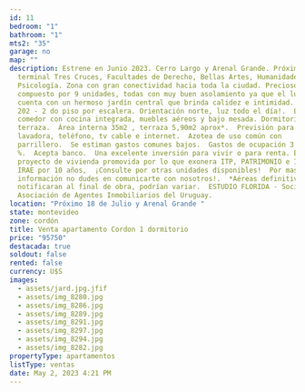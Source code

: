 ```yaml
---
id: 11
bedroom: "1"
bathroom: "1"
mts2: "35"
garage: no
map: ""
description: Estrene en Junio 2023. Cerro Largo y Arenal Grande. Próximo a
  terminal Tres Cruces, Facultades de Derecho, Bellas Artes, Humanidades y
  Psicología. Zona con gran conectividad hacia toda la ciudad. Precioso complejo
  compuesto por 9 unidades, todas con muy buen asolamiento ya que el lugar
  cuenta con un hermoso jardín central que brinda calidez e intimidad.  UNIDAD
  202 - 2 do piso por escalera. Orientación norte, luz todo el día!.  Living
  comedor con cocina integrada, muebles aéreos y bajo mesada. Dormitorio, baño y
  terraza.  Área interna 35m2 , terraza 5,90m2 aprox*.  Previsión para calefón,
  lavadora, teléfono, tv cable e internet.  Azotea de uso común con
  parrillero.  Se estiman gastos comunes bajos.  Gastos de ocupación 3
  %.  Acepta banco.  Una excelente inversión para vivir o para renta. Es un
  proyecto de vivienda promovida por lo que exonera ITP, PATRIMONIO e IRPF o
  IRAE por 10 años,  ¡Consulte por otras unidades disponibles!  Por mas
  información no dudes en comunicarte con nosotros!.  *Aéreas definitivas se
  notificaran al final de obra, podrían variar.  ESTUDIO FLORIDA - Socio ADIU -
  Asociación de Agentes Inmobiliarios del Uruguay.
location: "Próximo 18 de Julio y Arenal Grande "
state: montevideo
zone: cordón
title: Venta apartamento Cordon 1 dormitorio
price: "95750"
destacada: true
soldout: false
rented: false
currency: U$S
images:
  - assets/jard.jpg.jfif
  - assets/img_8280.jpg
  - assets/img_8286.jpg
  - assets/img_8289.jpg
  - assets/img_8291.jpg
  - assets/img_8297.jpg
  - assets/img_8294.jpg
  - assets/img_8282.jpg
propertyType: apartamentos
listType: ventas
date: May 2, 2023 4:21 PM
---
```

